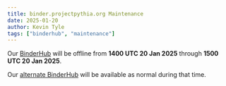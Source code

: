 ```yaml
---
title: binder.projectpythia.org Maintenance
date: 2025-01-20
author: Kevin Tyle
tags: ["binderhub", "maintenance"]
---
```


Our [BinderHub](https://binder.projectpythia.org) will be offline from **1400 UTC 20 Jan 2025** through **1500 UTC 20 Jan 2025**.

Our [alternate BinderHub](https://binder.pythia.2i2c.cloud) will be available as normal during that time.
